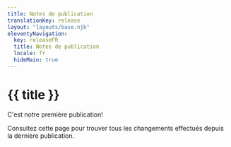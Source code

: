 ```yaml
---
title: Notes de publication
translationKey: release
layout: "layouts/base.njk"
eleventyNavigation:
  key: releaseFR
  title: Notes de publication
  locale: fr
  hideMain: true
---
```


# {{ title }}

C'est notre première publication!

Consultez cette page pour trouver tous les changements effectués depuis la dernière publication.
